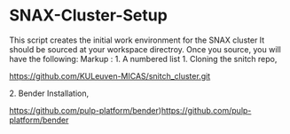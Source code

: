# SNAX-Cluster-Setup
This script creates the initial work environment for the SNAX cluster
It should be sourced at your workspace directroy.
Once you source, you will have the following:
 Markup : 1. A numbered list
              1. Cloning the snitch repo, <p> https://github.com/KULeuven-MICAS/snitch_cluster.git </p>
              2. Bender Installation, <p> https://github.com/pulp-platform/bender)https://github.com/pulp-platform/bender </p>
  
  
  
  
